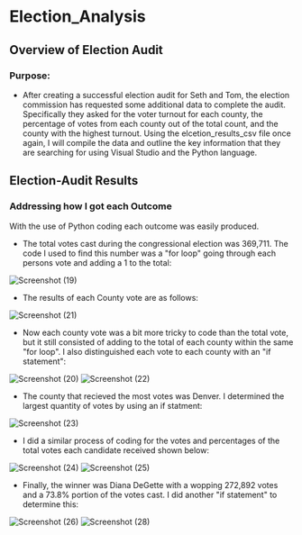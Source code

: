 # Election_Analysis

## Overview of Election Audit

### Purpose:

 - After creating a successful election audit for Seth and Tom, the election commission has requested some additional data to complete the audit. Specifically they asked for the voter turnout for each county, the percentage of votes from each county out of the total count, and the county with the highest turnout. Using the elcetion_results_csv file once again, I will compile the data and outline the key information that they are searching for using Visual Studio and the Python language.

## Election-Audit Results

### Addressing how I got each Outcome

With the use of Python coding each outcome was easily produced. 

 - The total votes cast during the congressional election was 369,711. The code I used to find this number was a "for loop" going through each persons vote and adding a 1 to the total:

![Screenshot (19)](https://user-images.githubusercontent.com/91230277/142739538-301f6e86-7d85-4aa0-a9b2-94aa63b922b4.png)

 - The results of each County vote are as follows:

![Screenshot (21)](https://user-images.githubusercontent.com/91230277/142739738-6200836d-2d3b-4b18-adca-10aaef92de95.png)

 - Now each county vote was a bit more tricky to code than the total vote, but it still consisted of adding to the total of each county within the same "for loop". I also distinguished each vote to each county with an "if statement":

![Screenshot (20)](https://user-images.githubusercontent.com/91230277/142739671-326a26af-28a6-4fbd-acff-577404e5502d.png)
![Screenshot (22)](https://user-images.githubusercontent.com/91230277/142739809-b449da5a-5034-462e-b1c0-242d19206535.png)

 - The county that recieved the most votes was Denver. I determined the largest quantity of votes by using an if statment:

![Screenshot (23)](https://user-images.githubusercontent.com/91230277/142739830-e4561053-cc5c-4554-8c5f-cf6a3caf9b21.png)

 - I did a similar process of coding for the votes and percentages of the total votes each candidate received shown below:

![Screenshot (24)](https://user-images.githubusercontent.com/91230277/142739895-eb846b73-46e4-4f80-8105-1c47f9b92a7a.png)
![Screenshot (25)](https://user-images.githubusercontent.com/91230277/142739937-3cb2495e-e53a-4450-9e7d-5cb35bb8d5ba.png)

 - Finally, the winner was Diana DeGette with a wopping 272,892 votes and a 73.8% portion of the votes cast. I did another "if statement" to determine this:

![Screenshot (26)](https://user-images.githubusercontent.com/91230277/142740022-7f685bd0-8993-4963-afc7-343b09efbd8b.png)
![Screenshot (28)](https://user-images.githubusercontent.com/91230277/142740037-b174f8ea-d394-417a-9985-52afa755933b.png)



